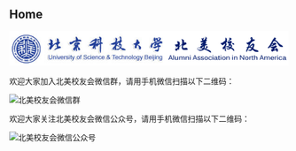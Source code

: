 Home
-------------------------------
![北美校友会](images/ustbaana_logo.gif)

欢迎大家加入北美校友会微信群，请用手机微信扫描以下二维码：

![北美校友会微信群](https://dl.dropboxusercontent.com/u/2705545/20150214WechatGroup/qrcode.png)

欢迎大家关注北美校友会微信公众号，请用手机微信扫描以下二维码：

![北美校友会微信公众号](images/mp_ustbaana_qrcode.jpg)
